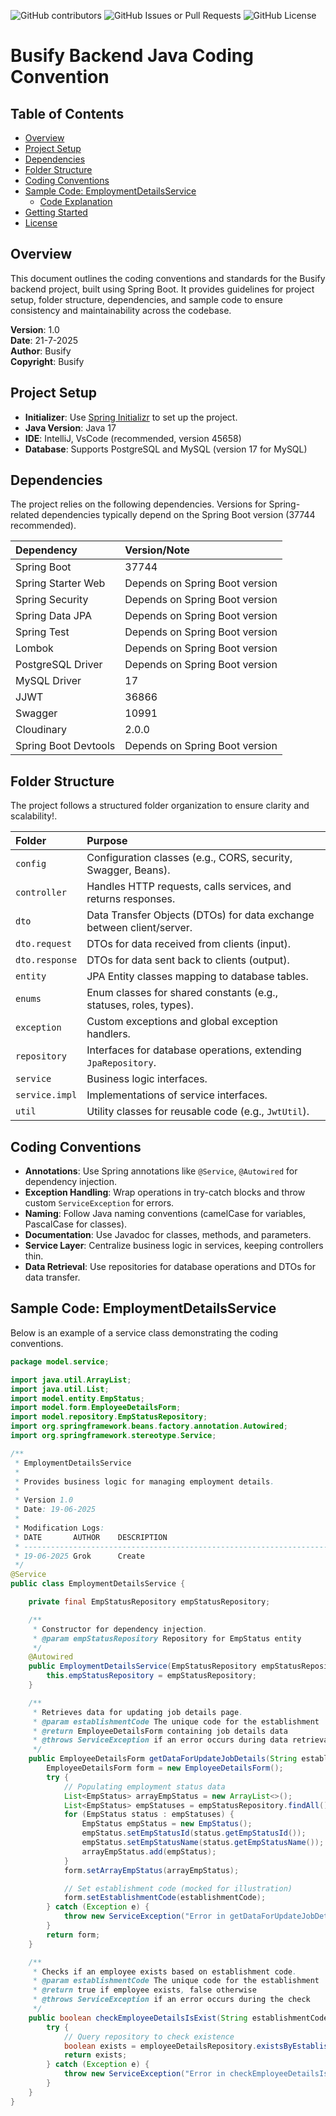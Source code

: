 ![GitHub contributors](https://img.shields.io/github/contributors/devtino2605/Busify_Project)
![GitHub Issues or Pull Requests](https://img.shields.io/github/issues/devtino2605/Busify_Project)
![GitHub License](https://img.shields.io/github/license/devtino2605/Busify_Project)
# Busify Backend Java Coding Convention

## Table of Contents
- [Overview](#overview)
- [Project Setup](#project-setup)
- [Dependencies](#dependencies)
- [Folder Structure](#folder-structure)
- [Coding Conventions](#coding-conventions)
- [Sample Code: EmploymentDetailsService](#sample-code-employmentdetailsservice)
  - [Code Explanation](#code-explanation)
- [Getting Started](#getting-started)
- [License](#license)

## Overview

This document outlines the coding conventions and standards for the Busify backend project, built using Spring Boot. It provides guidelines for project setup, folder structure, dependencies, and sample code to ensure consistency and maintainability across the codebase.

**Version**: 1.0  
**Date**: 21-7-2025  
**Author**: Busify  
**Copyright**: Busify

## Project Setup

- **Initializer**: Use [Spring Initializr](https://start.spring.io/) to set up the project.
- **Java Version**: Java 17
- **IDE**: IntelliJ, VsCode (recommended, version 45658)
- **Database**: Supports PostgreSQL and MySQL (version 17 for MySQL)

## Dependencies

The project relies on the following dependencies. Versions for Spring-related dependencies typically depend on the Spring Boot version (37744 recommended).

| Dependency           | Version/Note                   |
| :------------------- | :----------------------------- |
| Spring Boot          | 37744                          |
| Spring Starter Web   | Depends on Spring Boot version |
| Spring Security      | Depends on Spring Boot version |
| Spring Data JPA      | Depends on Spring Boot version |
| Spring Test          | Depends on Spring Boot version |
| Lombok               | Depends on Spring Boot version |
| PostgreSQL Driver    | Depends on Spring Boot version |
| MySQL Driver         | 17                             |
| JJWT                 | 36866                          |
| Swagger              | 10991                          |
| Cloudinary           | 2.0.0                          |
| Spring Boot Devtools | Depends on Spring Boot version |

## Folder Structure

The project follows a structured folder organization to ensure clarity and scalability!.

| Folder         | Purpose                                                               |
| :------------- | :-------------------------------------------------------------------- |
| `config`       | Configuration classes (e.g., CORS, security, Swagger, Beans).         |
| `controller`   | Handles HTTP requests, calls services, and returns responses.         |
| `dto`          | Data Transfer Objects (DTOs) for data exchange between client/server. |
| `dto.request`  | DTOs for data received from clients (input).                          |
| `dto.response` | DTOs for data sent back to clients (output).                          |
| `entity`       | JPA Entity classes mapping to database tables.                        |
| `enums`        | Enum classes for shared constants (e.g., statuses, roles, types).     |
| `exception`    | Custom exceptions and global exception handlers.                      |
| `repository`   | Interfaces for database operations, extending `JpaRepository`.        |
| `service`      | Business logic interfaces.                                            |
| `service.impl` | Implementations of service interfaces.                                |
| `util`         | Utility classes for reusable code (e.g., `JwtUtil`).                  |

## Coding Conventions

- **Annotations**: Use Spring annotations like `@Service`, `@Autowired` for dependency injection.
- **Exception Handling**: Wrap operations in try-catch blocks and throw custom `ServiceException` for errors.
- **Naming**: Follow Java naming conventions (camelCase for variables, PascalCase for classes).
- **Documentation**: Use Javadoc for classes, methods, and parameters.
- **Service Layer**: Centralize business logic in services, keeping controllers thin.
- **Data Retrieval**: Use repositories for database operations and DTOs for data transfer.

## Sample Code: EmploymentDetailsService

Below is an example of a service class demonstrating the coding conventions.

```java
package model.service;

import java.util.ArrayList;
import java.util.List;
import model.entity.EmpStatus;
import model.form.EmployeeDetailsForm;
import model.repository.EmpStatusRepository;
import org.springframework.beans.factory.annotation.Autowired;
import org.springframework.stereotype.Service;

/**
 * EmploymentDetailsService
 *
 * Provides business logic for managing employment details.
 *
 * Version 1.0
 * Date: 19-06-2025
 *
 * Modification Logs:
 * DATE       AUTHOR    DESCRIPTION
 * -----------------------------------------------------------------------
 * 19-06-2025 Grok      Create
 */
@Service
public class EmploymentDetailsService {

    private final EmpStatusRepository empStatusRepository;

    /**
     * Constructor for dependency injection.
     * @param empStatusRepository Repository for EmpStatus entity
     */
    @Autowired
    public EmploymentDetailsService(EmpStatusRepository empStatusRepository) {
        this.empStatusRepository = empStatusRepository;
    }

    /**
     * Retrieves data for updating job details page.
     * @param establishmentCode The unique code for the establishment
     * @return EmployeeDetailsForm containing job details data
     * @throws ServiceException if an error occurs during data retrieval
     */
    public EmployeeDetailsForm getDataForUpdateJobDetails(String establishmentCode) throws ServiceException {
        EmployeeDetailsForm form = new EmployeeDetailsForm();
        try {
            // Populating employment status data
            List<EmpStatus> arrayEmpStatus = new ArrayList<>();
            List<EmpStatus> empStatuses = empStatusRepository.findAll();
            for (EmpStatus status : empStatuses) {
                EmpStatus empStatus = new EmpStatus();
                empStatus.setEmpStatusId(status.getEmpStatusId());
                empStatus.setEmpStatusName(status.getEmpStatusName());
                arrayEmpStatus.add(empStatus);
            }
            form.setArrayEmpStatus(arrayEmpStatus);

            // Set establishment code (mocked for illustration)
            form.setEstablishmentCode(establishmentCode);
        } catch (Exception e) {
            throw new ServiceException("Error in getDataForUpdateJobDetails method.");
        }
        return form;
    }

    /**
     * Checks if an employee exists based on establishment code.
     * @param establishmentCode The unique code for the establishment
     * @return true if employee exists, false otherwise
     * @throws ServiceException if an error occurs during the check
     */
    public boolean checkEmployeeDetailsIsExist(String establishmentCode) throws ServiceException {
        try {
            // Query repository to check existence
            boolean exists = employeeDetailsRepository.existsByEstablishmentCode(establishmentCode);
            return exists;
        } catch (Exception e) {
            throw new ServiceException("Error in checkEmployeeDetailsIsExist method.");
        }
    }
}
